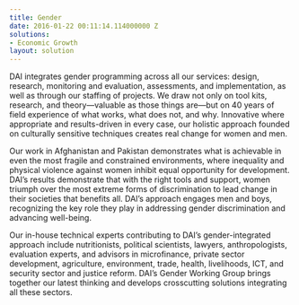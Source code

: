 ```yaml
---
title: Gender
date: 2016-01-22 00:11:14.114000000 Z
solutions:
- Economic Growth
layout: solution
---
```


DAI integrates gender programming across all our services: design, research, monitoring and evaluation, assessments, and implementation, as well as through our staffing of projects. We draw not only on tool kits, research, and theory—valuable as those things are—but on 40 years of field experience of what works, what does not, and why. Innovative where appropriate and results-driven in every case, our holistic approach founded on culturally sensitive techniques creates real change for women and men.

Our work in Afghanistan and Pakistan demonstrates what is achievable in even the most fragile and constrained environments, where inequality and physical violence against women inhibit equal opportunity for development. DAI’s results demonstrate that with the right tools and support, women triumph over the most extreme forms of discrimination to lead change in their societies that benefits all. DAI’s approach engages men and boys, recognizing the key role they play in addressing gender discrimination and advancing well-being.

Our in-house technical experts contributing to DAI’s gender-integrated approach include nutritionists, political scientists, lawyers, anthropologists, evaluation experts, and advisors in microfinance, private sector development, agriculture, environment, trade, health, livelihoods, ICT, and security sector and justice reform. DAI’s Gender Working Group brings together our latest thinking and develops crosscutting solutions integrating all these sectors.
